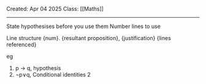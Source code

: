 Created: Apr 04 2025
Class: [[Maths]] 
- - -
State hypothesises before you use them
Number lines to use

Line structure
{num}. {resultant proposition}, {justification} {lines referenced}

eg 
1. p $\rightarrow$ q, hypothesis
2. $\neg$p$\vee$q, Conditional identities 2